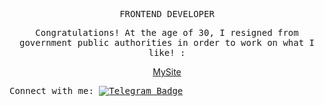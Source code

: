   <p align="center"><samp> FRONTEND DEVELOPER  </samp></p>
 
 <p align="center">
  <samp>
    Сongratulations! At the age of 30, I resigned from government public authorities in order to work on what I like! :
    </samp>
</p>
<p align="center"> <a href="https://andriivnav.if.ua/portfolio_2023/">MySite</a></p>

 <samp align="center"> Connect with me:  [![Telegram Badge](https://img.shields.io/badge/-ViktoriiaSmith-white?style=flat&logo=Telegram&logoColor=dark)](https://t.me/La_vie_chocolat) </samp>



